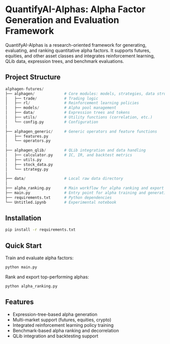 # QuantifyAI-Alphas: Alpha Factor Generation and Evaluation Framework

QuantifyAI-Alphas is a research-oriented framework for generating, evaluating, and ranking quantitative alpha factors. It supports futures, equities, and other asset classes and integrates reinforcement learning, QLib data, expression trees, and benchmark evaluations.

## Project Structure

```python
alphagen-futures/
├── alphagen/             # Core modules: models, strategies, data structures
│   ├── trade/            # Trading logic
│   ├── rl/               # Reinforcement learning policies
│   ├── models/           # Alpha pool management
│   ├── data/             # Expression trees and tokens
│   ├── utils/            # Utility functions (correlation, etc.)
│   └── config.py         # Configuration
│
├── alphagen_generic/     # Generic operators and feature functions
│   ├── features.py
│   └── operators.py
│
├── alphagen_qlib/        # QLib integration and data handling
│   ├── calculator.py     # IC, IR, and backtest metrics
│   ├── utils.py
│   ├── stock_data.py
│   └── strategy.py
│
├── data/                 # Local raw data directory
│
├── alpha_ranking.py      # Main workflow for alpha ranking and export
├── main.py               # Entry point for alpha training and generation
├── requirements.txt      # Python dependencies
└── Untitled.ipynb        # Experimental notebook
```

## Installation

```bash
pip install -r requirements.txt
```

## Quick Start

Train and evaluate alpha factors:

```bash
python main.py
```

Rank and export top-performing alphas:

```bash
python alpha_ranking.py
```

## Features

- Expression-tree-based alpha generation
- Multi-market support (futures, equities, crypto)
- Integrated reinforcement learning policy training
- Benchmark-based alpha ranking and decorrelation
- QLib integration and backtesting support
